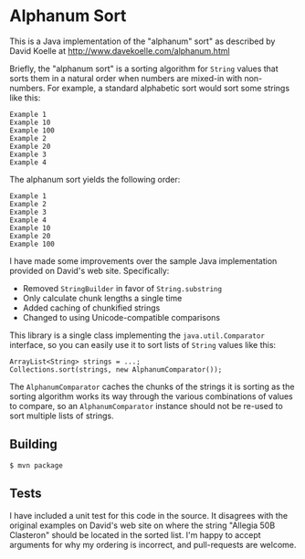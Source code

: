 # Alphanum Sort

This is a Java implementation of the "alphanum" sort" as described by David Koelle
at http://www.davekoelle.com/alphanum.html

Briefly, the "alphanum sort" is a sorting algorithm for `String` values that sorts them in a natural order when numbers are mixed-in with non-numbers. For example, a standard alphabetic sort would sort some strings like this:

    Example 1
    Example 10
    Example 100
    Example 2
    Example 20
    Example 3
    Example 4

The alphanum sort yields the following order:

    Example 1
    Example 2
    Example 3
    Example 4
    Example 10
    Example 20
    Example 100

I have made some improvements over the sample Java implementation provided on David's web site. Specifically:

 * Removed `StringBuilder` in favor of `String.substring`
 * Only calculate chunk lengths a single time
 * Added caching of chunkified strings
 * Changed to using Unicode-compatible comparisons


This library is a single class implementing the `java.util.Comparator` interface, so you can easily use it to sort lists of `String` values like this:

    ArrayList<String> strings = ...;
    Collections.sort(strings, new AlphanumComparator());

The `AlphanumComparator` caches the chunks of the strings it is sorting as the sorting algorithm works its way through the various combinations of values to compare, so an `AlphanumComparator` instance should not be re-used to sort multiple lists of strings.

## Building

    $ mvn package

## Tests

I have included a unit test for this code in the source. It disagrees with the original examples on David's web site on where the string "Allegia 50B Clasteron" should be located in the sorted list. I'm happy to accept arguments for why my ordering is incorrect, and pull-requests are welcome.

